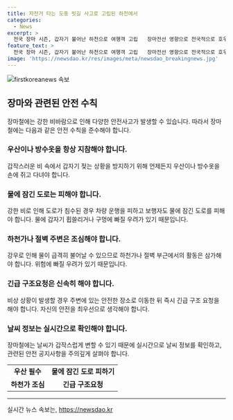 ```yaml
---
title: 자전거 타는 도중 빗길 사고로 고립된 하천에서
categories:
  - News
excerpt: >
  전국 장마 시즌, 갑자기 불어난 하천으로 여행객 고립   장마전선 영향으로 전국적으로 호우가 이어지고 있는 가운데, 경기도 가평에서는 영국 국적 여행객이 갑자기 불어난 하천에 갇혀 구조 작전이 펼쳐졌다. 수도권 및 지방 각지에서는 시간당 20~30mm의 집중호우로 인한 피해 사례가 잇따르고 있으며, 지역마다 다양한 사고와 피해가 발생 중이다. (출처: [뉴스사이트명])
feature_text: >
  전국 장마 시즌, 갑자기 불어난 하천으로 여행객 고립   장마전선 영향으로 전국적으로 호우가 이어지고 있는 가운데, 경기도 가평에서는 영국 국적 여행객이 갑자기 불어난 하천에 갇혀 구조 작전이 펼쳐졌다. 수도권 및 지방 각지에서는 시간당 20~30mm의 집중호우로 인한 피해 사례가 잇따르고 있으며, 지역마다 다양한 사고와 피해가 발생 중이다. (출처: [뉴스사이트명])
image: 'https://newsdao.kr/res/images/meta/newsdao_breakingnews.jpg'
---
```


<p><img src="https://newsdao.kr/res/images/meta/newsdao_breakingnews.jpg" alt="firstkoreanews 속보" /></p>

<h2 data-ke-size="size26">장마와 관련된 안전 수칙</h2>

<p data-ke-size="size16">장마철에는 강한 비바람으로 인해 다양한 안전사고가 발생할 수 있습니다. 따라서 장마철에는 다음과 같은 안전 수칙을 준수해야 합니다.</p>

<h3>우산이나 방수옷을 항상 지참해야 합니다.</h3>

<p data-ke-size="size16">갑작스러운 비 속에서 갑자기 젖는 상황을 방지하기 위해 언제든지 우산이나 방수옷을 손에 쥐고 다녀야 합니다.</p>

<h3>물에 잠긴 도로는 피해야 합니다.</h3>

<p data-ke-size="size16">강한 비로 인해 도로가 침수된 경우 차량 운행을 피하고 보행자도 물에 잠긴 도로를 피해야 합니다. 물에 갑자기 휩쓸리거나 구멍에 빠질 우려가 있기 때문입니다.</p>

<h3>하천가나 절벽 주변은 조심해야 합니다.</h3>

<p data-ke-size="size16">강우로 인해 물이 급격히 불어날 수 있으므로 하천가나 절벽 부근에서의 활동은 삼가해야 합니다. 위험에 빠질 우려가 있기 때문입니다.</p>

<h3>긴급 구조요청은 신속히 해야 합니다.</h3>

<p data-ke-size="size16">비상 상황이 발생할 경우 주변에 있는 안전한 장소로 이동한 뒤 즉시 긴급 구조 요청을 해야 합니다. 자신의 안전을 최우선으로 생각해야 합니다.</p>

<h3>날씨 정보는 실시간으로 확인해야 합니다.</h3>

<p data-ke-size="size16">장마철에는 날씨가 갑작스럽게 변할 수 있기 때문에 실시간으로 날씨 정보를 확인하고, 관련된 안전 공지사항을 주의깊게 살펴야 합니다.</p>

<table>
  <tr>
    <td style="text-align: center; height: 17px;"><b>우산 필수</b></td>
    <td style="text-align: center; height: 17px;"><b>물에 잠긴 도로 피하기</b></td>
  </tr>
  <tr>
    <td style="text-align: center; height: 17px;"><b>하천가 조심</b></td>
    <td style="text-align: center; height: 17px;"><b>긴급 구조요청</b></td>
  </tr>
</table>

<hr>
실시간 뉴스 속보는, <a href="https://newsdao.kr" rel="dofollow">https://newsdao.kr</a>


